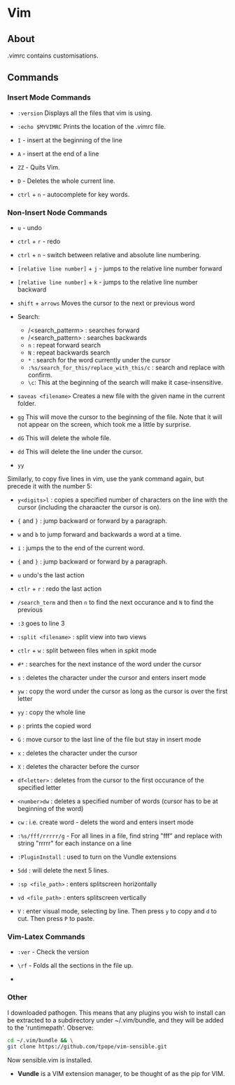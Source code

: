 # Vim

## About

.vimrc contains customisations.

## Commands

### Insert Mode Commands

* `:version`
  Displays all the files that vim is using.

* `:echo $MYVIMRC`
  Prints the location of the .vimrc file.

* `I` - insert at the beginning of the line

* `A` - insert at the end of a line

* `ZZ` - Quits Vim.

* `D` - Deletes the whole current line.

* `ctrl` + `n` - autocomplete for key words.

### Non-Insert Node Commands

* `u` - undo

* `ctrl` + `r` - redo

* `ctrl` + `n` - switch between relative and absolute line numbering.

* `[relative line number]` + `j` - jumps to the relative line number forward

* `[relative line number]` + `k` - jumps to the relative line number backward

* `shift` + `arrows`
  Moves the cursor to the next or previous word

* Search:
  - /<search_patterm> : searches forward
  - /<search_pattern> : searches backwards
  - `n` : repeat forward search
  - `N` : repeat backwards search
  - `*` : search for the word currently under the cursor
  - `:%s/search_for_this/replace_with_this/c` : search and replace with confirm.
  - `\c`: This at the beginning of the search will make it case-insensitive.

* `saveas <filename>`
  Creates a new file with the given name in the current folder.

* `gg`
  This will move the cursor to the beginning of the file. Note that it will not appear on the screen, which took me a little by surprise.

* `dG`
  This will delete the whole file.

* `dd`
  This will delete the line under the cursor.

* `yy`

Similarly, to copy five lines in vim, use the yank command again, but precede it with the number 5:

* `y<digits>l` : copies a specified number of characters on the line with the cursor (including the charaacter the cursor is on).

* `{` and `}` : jump backward or forward by a paragraph.

* `w` and `b` to jump forward and backwards a word at a time.

* `i` : jumps the to the end of the current word.

* `{` and `}` : jump backward or forward by a paragraph.

* `u` undo's the last action

* `ctlr` + `r` : redo the last action

* `/search_term` and then `n` to find the next occurance and `N` to find the previous

* `:3` goes to line 3

* `:split <filename>` : split view into two views

* `ctlr` + `w` : split between files when in spkit mode

* `#*` : searches for the next instance of the word under the cursor

* `s` : deletes the character under the cursor and enters insert mode

* `yw` : copy the word under the cursor as long as the cursor is over the first letter

* `yy` : copy the whole line

* `p` : prints the copied word

* `G` : move cursor to the last line of the file but stay in insert mode

* `x` : deletes the character under the cursor

* `X` : deletes the character before the cursor

* `df<letter>` : deletes from the cursor to the first occurance of the specified letter

* `<number>dw` : deletes a specified number of words (cursor has to be at beginning of the word)

* `cw` : i.e. create word - delets the word and enters insert mode

* `:%s/fff/rrrrr/g` - For all lines in a file, find string "fff" and replace with string "rrrrr" for each instance on a line

* `:PluginInstall` : used to turn on the Vundle extensions

* `5dd` : will delete the next 5 lines.

* `:sp <file_path>` : enters splitscreen horizontally

* `vd <file_path>` : enters splitscreen vertically

* `V` : enter visual mode, selecting by line. Then press `y` to copy and `d` to cut. Then press `P` to paste. 




### Vim-Latex Commands

* `:ver` - Check the version

*  `\rf` - Folds all the sections in the file up.

*

### Other

I downloaded pathogen. This means that any plugins you wish to install can be extracted to a subdirectory under ~/.vim/bundle, and they will be added to the 'runtimepath'. Observe:

```bash
cd ~/.vim/bundle && \
git clone https://github.com/tpope/vim-sensible.git
```
Now sensible.vim is installed.

* **Vundle** is a VIM extension manager, to be thought of as the pip for VIM.
